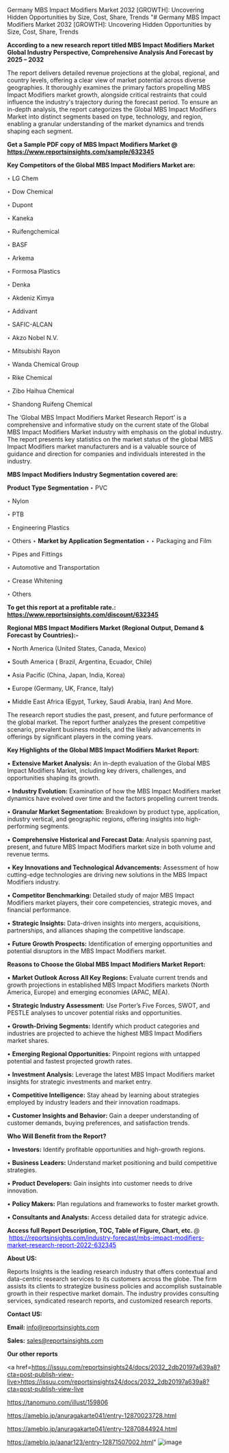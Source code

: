 Germany MBS Impact Modifiers Market 2032 [GROWTH]: Uncovering Hidden Opportunities by Size, Cost, Share, Trends
"# Germany MBS Impact Modifiers Market 2032 [GROWTH]: Uncovering Hidden Opportunities by Size, Cost, Share, Trends

<strong>According to a new research report titled MBS Impact Modifiers Market Global Industry Perspective, Comprehensive Analysis And Forecast by 2025 – 2032</strong>

The report delivers detailed revenue projections at the global, regional, and country levels, offering a clear view of market potential across diverse geographies. It thoroughly examines the primary factors propelling MBS Impact Modifiers market growth, alongside critical restraints that could influence the industry's trajectory during the forecast period. To ensure an in-depth analysis, the report categorizes the Global MBS Impact Modifiers Market into distinct segments based on type, technology, and region, enabling a granular understanding of the market dynamics and trends shaping each segment.

<strong>Get a Sample PDF copy of MBS Impact Modifiers Market </strong><strong>@<a href=https://www.reportsinsights.com/sample/632345 style=color:#0000ff;> https://www.reportsinsights.com/sample/632345</a></strong></font>

<strong>Key Competitors of the Global MBS Impact Modifiers Market are:</strong>

‣ LG Chem

‣ Dow Chemical

‣ Dupont

‣ Kaneka

‣ Ruifengchemical

‣ BASF

‣ Arkema

‣ Formosa Plastics

‣ Denka

‣ Akdeniz Kimya

‣ Addivant

‣ SAFIC-ALCAN

‣ Akzo Nobel N.V.

‣ Mitsubishi Rayon

‣ Wanda Chemical Group

‣ Rike Chemical

‣ Zibo Haihua Chemical

‣ Shandong Ruifeng Chemical

The ‘Global MBS Impact Modifiers Market Research Report’ is a comprehensive and informative study on the current state of the Global MBS Impact Modifiers Market industry with emphasis on the global industry. The report presents key statistics on the market status of the global MBS Impact Modifiers market manufacturers and is a valuable source of guidance and direction for companies and individuals interested in the industry.

<strong>MBS Impact Modifiers Industry Segmentation covered are:</strong>

<strong>Product Type Segmentation</strong>
‣
PVC

‣ Nylon

‣ PTB

‣ Engineering Plastics

‣ Others
‣ 
<strong>Market by Application Segmentation</strong>
‣
‣  Packaging and Film

‣ Pipes and Fittings

‣ Automotive and Transportation

‣ Crease Whitening

‣ Others

<strong>To get this report at a profitable rate.: <a href=https://www.reportsinsights.com/discount/632345 style=color:#0000ff;>https://www.reportsinsights.com/discount/632345</a></strong></font>

<strong>Regional MBS Impact Modifiers Market (Regional Output, Demand &amp; Forecast by Countries):-</strong>

• North America (United States, Canada, Mexico)

• South America ( Brazil, Argentina, Ecuador, Chile)

• Asia Pacific (China, Japan, India, Korea)

• Europe (Germany, UK, France, Italy)

• Middle East Africa (Egypt, Turkey, Saudi Arabia, Iran) And More.

The research report studies the past, present, and future performance of the global market. The report further analyzes the present competitive scenario, prevalent business models, and the likely advancements in offerings by significant players in the coming years.

<strong>Key Highlights of the Global MBS Impact Modifiers Market Report:</strong>

• <strong>Extensive Market Analysis:</strong> An in-depth evaluation of the Global MBS Impact Modifiers Market, including key drivers, challenges, and opportunities shaping its growth.

• <strong>Industry Evolution:</strong> Examination of how the MBS Impact Modifiers market dynamics have evolved over time and the factors propelling current trends.

• <strong>Granular Market Segmentation:</strong> Breakdown by product type, application, industry vertical, and geographic regions, offering insights into high-performing segments.

• <strong>Comprehensive Historical and Forecast Data:</strong> Analysis spanning past, present, and future MBS Impact Modifiers market size in both volume and revenue terms.

• <strong>Key Innovations and Technological Advancements:</strong> Assessment of how cutting-edge technologies are driving new solutions in the MBS Impact Modifiers industry.

• <strong>Competitor Benchmarking:</strong> Detailed study of major MBS Impact Modifiers market players, their core competencies, strategic moves, and financial performance.

• <strong>Strategic Insights:</strong> Data-driven insights into mergers, acquisitions, partnerships, and alliances shaping the competitive landscape.

• <strong>Future Growth Prospects:</strong> Identification of emerging opportunities and potential disruptors in the MBS Impact Modifiers market.

<strong>Reasons to Choose the Global MBS Impact Modifiers Market Report:</strong>

• <strong>Market Outlook Across All Key Regions:</strong> Evaluate current trends and growth projections in established MBS Impact Modifiers markets (North America, Europe) and emerging economies (APAC, MEA).

• <strong>Strategic Industry Assessment:</strong> Use Porter’s Five Forces, SWOT, and PESTLE analyses to uncover potential risks and opportunities.

• <strong>Growth-Driving Segments:</strong> Identify which product categories and industries are projected to achieve the highest MBS Impact Modifiers market shares.

• <strong>Emerging Regional Opportunities:</strong> Pinpoint regions with untapped potential and fastest projected growth rates.

• <strong>Investment Analysis:</strong> Leverage the latest MBS Impact Modifiers market insights for strategic investments and market entry.

• <strong>Competitive Intelligence:</strong> Stay ahead by learning about strategies employed by industry leaders and their innovation roadmaps.

• <strong>Customer Insights and Behavior:</strong> Gain a deeper understanding of customer demands, buying preferences, and satisfaction trends.

<strong>Who Will Benefit from the Report?</strong>

• <strong>Investors:</strong> Identify profitable opportunities and high-growth regions.

• <strong>Business Leaders:</strong> Understand market positioning and build competitive strategies.

• <strong>Product Developers:</strong> Gain insights into customer needs to drive innovation.

• <strong>Policy Makers:</strong> Plan regulations and frameworks to foster market growth.

• <strong>Consultants and Analysts:</strong> Access detailed data for strategic advice.
</ul>
<strong>Access full Report Description, TOC, Table of Figure, Chart, etc. </strong>@  <a href=https://reportsinsights.com/industry-forecast/mbs-impact-modifiers-market-research-report-2022-632345 style=color:#0000ff;>https://reportsinsights.com/industry-forecast/mbs-impact-modifiers-market-research-report-2022-632345</a></font>

<strong><strong>About US</strong>:</strong>

Reports Insights is the leading research industry that offers contextual and data-centric research services to its customers across the globe. The firm assists its clients to strategize business policies and accomplish sustainable growth in their respective market domain. The industry provides consulting services, syndicated research reports, and customized research reports.

<strong>Contact US:</strong>

<p class=""""><b>Email:</b> <a href=mailto:info@reportsinsights.com>info@reportsinsights.com</a></p>
<p class=""""><b>Sales:</b> <a href=mailto:sales@reportsinsights.com>sales@reportsinsights.com</a></p>

<strong>Our other reports</strong>

<a href=https://issuu.com/reportsinsights24/docs/2032_2db20197a639a8?cta=post-publish-view-live>https://issuu.com/reportsinsights24/docs/2032_2db20197a639a8?cta=post-publish-view-live</a>

<a href=https://tanomuno.com/illust/159806>https://tanomuno.com/illust/159806</a>

<a href=https://ameblo.jp/anuragakarte041/entry-12870023728.html>https://ameblo.jp/anuragakarte041/entry-12870023728.html</a>

<a href=https://ameblo.jp/anuragakarte041/entry-12870844924.html>https://ameblo.jp/anuragakarte041/entry-12870844924.html</a>

<a href=https://ameblo.jp/aanar123/entry-12871507002.html>https://ameblo.jp/aanar123/entry-12871507002.html</a>"
![image](https://github.com/user-attachments/assets/4feb87ff-ff87-46b7-802a-21c537ab3db9)
